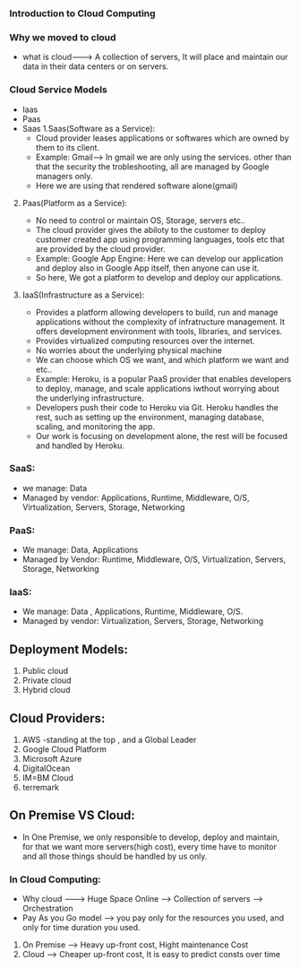 ### Introduction to Cloud Computing
### Why we moved to cloud
* what is cloud---> A collection of servers, It will place and maintain our data in their data centers or on servers.
### Cloud Service Models
* Iaas
* Paas
* Saas
1.Saas(Software as a Service):
  * Cloud provider leases applications or softwares which are owned by them to its client.
  * Example: Gmail--> In gmail we are only using the services. other than that the security the trobleshooting, all are managed by Google managers only.
  * Here we are using that rendered software alone(gmail)

2. Paas(Platform as a Service):
   * No need to control or maintain OS, Storage, servers etc..
   * The cloud provider gives the abiloty to the customer to deploy customer created app using programming languages, tools etc that are provided by the cloud provider.
   * Example: Google App Engine: Here we can develop our application and deploy also in Google App itself, then anyone can use it.
   * So here, We got a platform to develop and deploy our applications.


3. IaaS(Infrastructure as a Service):
    * Provides a platform allowing developers to build, run and manage applications without the complexity of infratructure management. It offers development environment with tools, libraries, and services. 
    * Provides virtualized computing resources over the internet.
    * No worries about the underlying physical machine
    * We can choose which OS we want, and which platform we want and etc..
    * Example: Heroku, is a popular PaaS provider that enables developers to deploy, manage, and scale applications iwthout worrying about the underlying infrastructure.
    * Developers push their code to Heroku via Git. Heroku handles the rest, such as setting up the environment, managing database, scaling, and monitoring the app.
    * Our work is focusing on development alone, the rest will be focused and handled by Heroku.
  
  ### SaaS:
  * we manage: Data
  * Managed by vendor: Applications, Runtime, Middleware, O/S, Virtualization, Servers, Storage, Networking

  ### PaaS:
  * We manage: Data, Applications
  * Managed by Vendor: Runtime, Middleware, O/S, Virtualization, Servers, Storage, Networking

  ### IaaS:
  * We manage: Data , Applications, Runtime, Middleware, O/S.
  * Managed by vendor: Virtualization, Servers, Storage, Networking

## Deployment Models:
1. Public cloud
2. Private cloud
3. Hybrid cloud

## Cloud Providers:
1. AWS -standing at the top , and a Global Leader
2. Google Cloud Platform
3. Microsoft Azure
4. DigitalOcean
5. IM=BM Cloud
6. terremark


## On Premise VS Cloud:
* In One Premise, we only responsible to develop, deploy and maintain, for that we want more servers(high cost), every time have to monitor and all those things should be handled by us only.

### In Cloud Computing:
* Why cloud ---> Huge Space Online --> Collection of servers --> Orchestration
* Pay As you Go model --> you pay only for the resources you used, and only for time duration you used.

1. On Premise --> Heavy up-front cost, Hight maintenance Cost
2. Cloud --> Cheaper up-front cost, It is easy to predict consts over time

